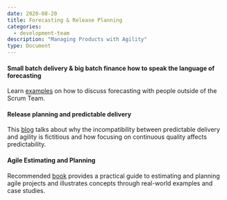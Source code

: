 ```yaml
---
date: 2020-08-20
title: Forecasting & Release Planning
categories:
  - development-team
description: "Managing Products with Agility"
type: Document
---
```

#### Small batch delivery & big batch finance how to speak the language of forecasting
Learn [examples](https://www.scrum.org/resources/blog/small-batch-delivery-big-batch-finance-how-speak-language-forecasting) on how to discuss forecasting with people outside of the Scrum Team.

#### Release planning and predictable delivery
This [blog](https://www.scrum.org/resources/blog/release-planning-and-predictable-delivery) talks about why the incompatibility between predictable delivery and agility is fictitious and how focusing on continuous quality affects predictability.

#### Agile Estimating and Planning
Recommended [book](https://www.mountaingoatsoftware.com/books/agile-estimating-and-planning) provides a practical guide to estimating and planning agile projects and illustrates concepts through real-world examples and case studies. 
